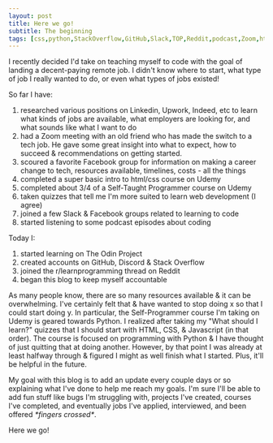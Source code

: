 ```yaml
---
layout: post
title: Here we go!
subtitle: The beginning
tags: [css,python,StackOverflow,GitHub,Slack,TOP,Reddit,podcast,Zoom,html,Discord,Facebook,Udemy]
---
```


I recently decided I'd take on teaching myself to code with the goal of landing a decent-paying remote job. I didn't know where to start, what type of job I really wanted to do, or even what types of jobs existed!

So far I have:
1. researched various positions on Linkedin, Upwork, Indeed, etc to learn what kinds of jobs are available, what employers are looking for, and what sounds like what I want to do
1. had a Zoom meeting with an old friend who has made the switch to a tech job. He gave some great insight into what to expect, how to succeed & recommendations on getting started.
1. scoured a favorite Facebook group for information on making a career change to tech, resources available, timelines, costs - all the things
1. completed a super basic intro to html/css course on Udemy
1. completed about 3/4 of a Self-Taught Programmer course on Udemy
1. taken quizzes that tell me I'm more suited to learn web development (I agree)
1. joined a few Slack & Facebook groups related to learning to code
1. started listening to some podcast episodes about coding

Today I:
1. started learning on The Odin Project
1. created accounts on GitHub, Discord & Stack Overflow
1. joined the r/learnprogramming thread on Reddit
1. began this blog to keep myself accountable

As many people know, there are so many resources available & it can be overwhelming. I've certainly felt that & have wanted to stop doing x so that I could start doing y. In particular, the Self-Programmer course I'm taking on Udemy is geared towards Python. I realized after taking my "What should I learn?" quizzes that I should start with HTML, CSS, & Javascript (in that order). The course is focused on programming with Python & I have thought of just quitting that at doing another. However, by that point I was already at least halfway through & figured I might as well finish what I started. Plus, it'll be helpful in the future.

My goal with this blog is to add an update every couple days or so explaining what I've done to help me reach my goals. I'm sure I'll be able to add fun stuff like bugs I'm struggling with, projects I've created, courses I've completed, and eventually jobs I've applied, interviewed, and been offered _\*fingers crossed\*_.

Here we go!
